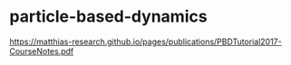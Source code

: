 # particle-based-dynamics
https://matthias-research.github.io/pages/publications/PBDTutorial2017-CourseNotes.pdf
